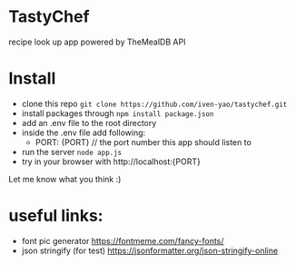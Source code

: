 # TastyChef
recipe look up app powered by TheMealDB API

# Install
- clone this repo `git clone https://github.com/iven-yao/tastychef.git`
- install packages through `npm install package.json`
- add an .env file to the root directory
- inside the .env file add following:
  - PORT: {PORT} // the port number this app should listen to
- run the server `node app.js`
- try in your browser with http://localhost:{PORT}

Let me know what you think :)

# useful links:
- font pic generator https://fontmeme.com/fancy-fonts/
- json stringify (for test) https://jsonformatter.org/json-stringify-online
